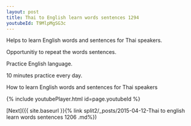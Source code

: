 ```yaml
---
layout: post
title: Thai to English learn words sentences 1294 
youtubeId: T9MlpMgSG3c
---
```

 
 
Helps to learn English words and sentences for Thai speakers.

Opportunitiy to repeat the words sentences. 

Practice English language. 
 
10 minutes practice every day. 
 
How to learn English words and sentences for Thai speakers 
 
{% include youtubePlayer.html id=page.youtubeId %}
 
 
[Next]({{ site.baseurl }}{% link  split2/_posts/2015-04-12-Thai to english learn words sentences 1206 .md%})
 
